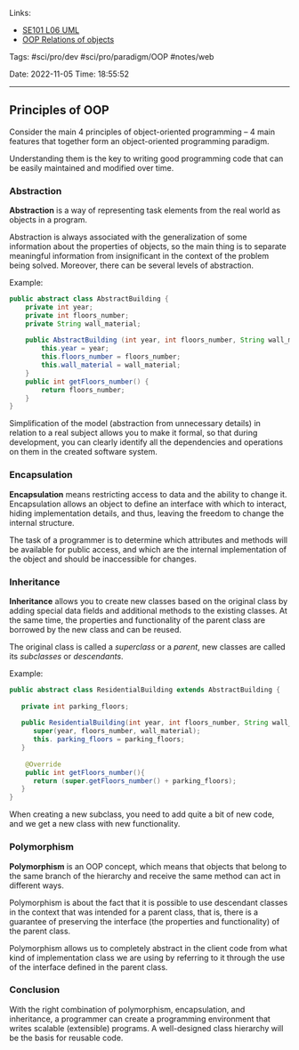 
Links:
- [SE101 L06 UML](../../00%20Uni/Semester%201/SE101%20Intro%20to%20Software%20Engineering/SE101%20L06%20UML.md)
- [OOP Relations of objects](OOP%20Relations%20of%20objects.md)

Tags: #sci/pro/dev #sci/pro/paradigm/OOP #notes/web 

Date: 2022-11-05
Time: 18:55:52
____

## Principles of OOP
Consider the main 4 principles of object-oriented programming – 4 main features that together form an object-oriented programming paradigm.

Understanding them is the key to writing good programming code that can be easily maintained and modified over time.


### Abstraction
**Abstraction** is a way of representing task elements from the real world as objects in a program.

Abstraction is always associated with the generalization of some information about the properties of objects, so the main thing is to separate meaningful information from insignificant in the context of the problem being solved. Moreover, there can be several levels of abstraction.

Example:
```java
public abstract class AbstractBuilding {
    private int year;
    private int floors_number;
    private String wall_material;
 
    public AbstractBuilding (int year, int floors_number, String wall_material) {
        this.year = year;
        this.floors_number = floors_number;
        this.wall_material = wall_material;
    }
    public int getFloors_number() {
        return floors_number;
    }
}
```
Simplification of the model (abstraction from unnecessary details) in relation to a real subject allows you to make it formal, so that during development, you can clearly identify all the dependencies and operations on them in the created software system.

### Encapsulation
**Encapsulation** means restricting access to data and the ability to change it. Encapsulation allows an object to define an interface with which to interact, hiding implementation details, and thus, leaving the freedom to change the internal structure.

The task of a programmer is to determine which attributes and methods will be available for public access, and which are the internal implementation of the object and should be inaccessible for changes.

### Inheritance
**Inheritance** allows you to create new classes based on the original class by adding special data fields and additional methods to the existing classes. At the same time, the properties and functionality of the parent class are borrowed by the new class and can be reused.

The original class is called a _superclass_ or a _parent_, new classes are called its _subclasses_ or _descendants_.

Example:
```java
public abstract class ResidentialBuilding extends AbstractBuilding {
 
   private int parking_floors;
 
   public ResidentialBuilding(int year, int floors_number, String wall_material, int parking_floors) {
      super(year, floors_number, wall_material);
      this. parking_floors = parking_floors;
   }
   
	@Override
	public int getFloors_number(){
      return (super.getFloors_number() + parking_floors);
   }
}
```

When creating a new subclass, you need to add quite a bit of new code, and we get a new class with new functionality.

### Polymorphism
**Polymorphism** is an OOP concept, which means that objects that belong to the same branch of the hierarchy and receive the same method can act in different ways.

Polymorphism is about the fact that it is possible to use descendant classes in the context that was intended for a parent class, that is, there is a guarantee of preserving the interface (the properties and functionality) of the parent class.

Polymorphism allows us to completely abstract in the client code from what kind of implementation class we are using by referring to it through the use of the interface defined in the parent class.

### Conclusion
With the right combination of polymorphism, encapsulation, and inheritance, a programmer can create a programming environment that writes scalable (extensible) programs. A well-designed class hierarchy will be the basis for reusable code.

